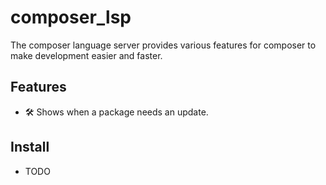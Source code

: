 # composer_lsp

The composer language server provides various features for composer to make development easier and faster.

## Features

- 🛠️ Shows when a package needs an update.

## Install
- TODO
